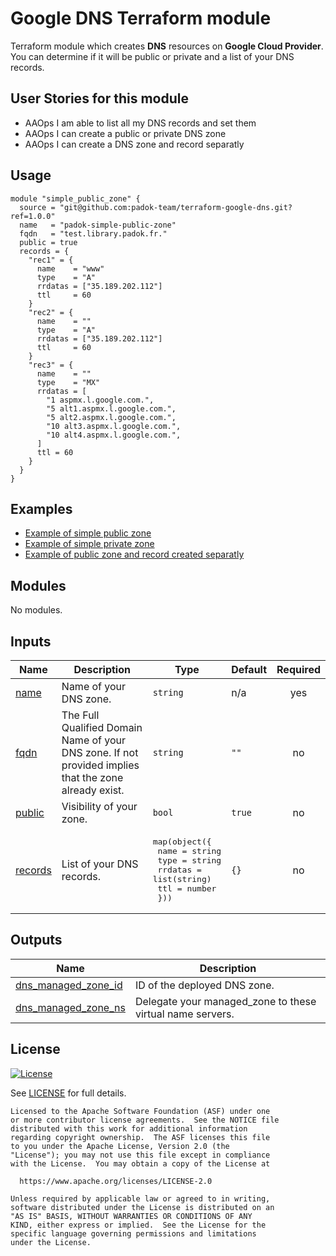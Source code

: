# Google DNS Terraform module

Terraform module which creates **DNS** resources on **Google Cloud Provider**.
You can determine if it will be public or private and a list of your DNS records.

## User Stories for this module

- AAOps I am able to list all my DNS records and set them
- AAOps I can create a public or private DNS zone
- AAOps I can create a DNS zone and record separatly

## Usage

```hcl
module "simple_public_zone" {
  source = "git@github.com:padok-team/terraform-google-dns.git?ref=1.0.0"
  name   = "padok-simple-public-zone"
  fqdn   = "test.library.padok.fr."
  public = true
  records = {
    "rec1" = {
      name    = "www"
      type    = "A"
      rrdatas = ["35.189.202.112"]
      ttl     = 60
    }
    "rec2" = {
      name    = ""
      type    = "A"
      rrdatas = ["35.189.202.112"]
      ttl     = 60
    }
    "rec3" = {
      name    = ""
      type    = "MX"
      rrdatas = [
        "1 aspmx.l.google.com.",
        "5 alt1.aspmx.l.google.com.",
        "5 alt2.aspmx.l.google.com.",
        "10 alt3.aspmx.l.google.com.",
        "10 alt4.aspmx.l.google.com.",
      ]
      ttl = 60
    }
  }
}
```

## Examples

- [Example of simple public zone](examples/simple_public_zone/main.tf)
- [Example of simple private zone](examples/simple_private_zone/main.tf)
- [Example of public zone and record created separatly](examples/separated_zone_record/main.tf)

<!-- BEGIN_TF_DOCS -->
## Modules

No modules.

## Inputs

| Name | Description | Type | Default | Required |
|------|-------------|------|---------|:--------:|
| <a name="input_name"></a> [name](#input\_name) | Name of your DNS zone. | `string` | n/a | yes |
| <a name="input_fqdn"></a> [fqdn](#input\_fqdn) | The Full Qualified Domain Name of your DNS zone. If not provided implies that the zone already exist. | `string` | `""` | no |
| <a name="input_public"></a> [public](#input\_public) | Visibility of your zone. | `bool` | `true` | no |
| <a name="input_records"></a> [records](#input\_records) | List of your DNS records. | <pre>map(object({<br>    name    = string<br>    type    = string<br>    rrdatas = list(string)<br>    ttl     = number<br>  }))</pre> | `{}` | no |

## Outputs

| Name | Description |
|------|-------------|
| <a name="output_dns_managed_zone_id"></a> [dns\_managed\_zone\_id](#output\_dns\_managed\_zone\_id) | ID of the deployed DNS zone. |
| <a name="output_dns_managed_zone_ns"></a> [dns\_managed\_zone\_ns](#output\_dns\_managed\_zone\_ns) | Delegate your managed\_zone to these virtual name servers. |
<!-- END_TF_DOCS -->

## License

[![License](https://img.shields.io/badge/License-Apache%202.0-blue.svg)](https://opensource.org/licenses/Apache-2.0)

See [LICENSE](LICENSE) for full details.

```text
Licensed to the Apache Software Foundation (ASF) under one
or more contributor license agreements.  See the NOTICE file
distributed with this work for additional information
regarding copyright ownership.  The ASF licenses this file
to you under the Apache License, Version 2.0 (the
"License"); you may not use this file except in compliance
with the License.  You may obtain a copy of the License at

  https://www.apache.org/licenses/LICENSE-2.0

Unless required by applicable law or agreed to in writing,
software distributed under the License is distributed on an
"AS IS" BASIS, WITHOUT WARRANTIES OR CONDITIONS OF ANY
KIND, either express or implied.  See the License for the
specific language governing permissions and limitations
under the License.
```
